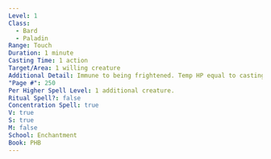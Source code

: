 ```yaml
---
Level: 1
Class:
  - Bard
  - Paladin
Range: Touch
Duration: 1 minute
Casting Time: 1 action
Target/Area: 1 willing creature
Additional Detail: Immune to being frightened. Temp HP equal to casting ability modifier each turn.
"Page #": 250
Per Higher Spell Level: 1 additional creature.
Ritual Spell?: false
Concentration Spell: true
V: true
S: true
M: false
School: Enchantment
Book: PHB
---
```

